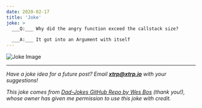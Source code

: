 ```yaml
---
date: 2020-02-17
title: 'Joke'
joke: >
  ___Q:___ Why did the angry function exceed the callstack size?
  
  ___A:___ It got into an Argument with itself
---
```


![Joke Image](https://private.xtrp.io/projects/DailyDeveloperJokes/public_image_server/images/5e12589f412c5.png)

---
*Have a joke idea for a future post? Email **[xtrp@xtrp.io](mailto:xtrp@xtrp.io)** with your suggestions!*

*This joke comes from [Dad-Jokes GitHub Repo by Wes Bos](https://github.com/wesbos/dad-jokes) (thank you!), whose owner has given me permission to use this joke with credit.*

<!-- 
Joke text:
**Q:** Why did the angry function exceed the callstack size?

**A:** It got into an Argument with itself
 -->

